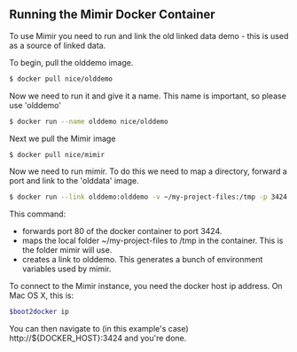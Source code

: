 
## Running the Mimir Docker Container

To use Mimir you need to run and link the old linked data demo - this is used as a source of linked data.

To begin, pull the olddemo image.

~~~sh
$ docker pull nice/olddemo
~~~

Now we need to run it and give it a name. This name is important, so please use 'olddemo'

~~~sh 
$ docker run --name olddemo nice/olddemo
~~~

Next we pull the Mimir image

~~~sh
$ docker pull nice/mimir
~~~

Now we need to run mimir. To do this we need to map a directory, forward a port and link to the 'olddata' image.

~~~sh
$ docker run --link olddemo:olddemo -v ~/my-project-files:/tmp -p 3424:80 --name mimir nice/mimir
~~~

This command:

  - forwards port 80 of the docker container to port 3424. 
  - maps the local folder ~/my-project-files to /tmp in the container. This is the folder mimir will use.
  - creates a link to olddemo. This generates a bunch of environment variables used by mimir.


To connect to the Mimir instance, you need the docker host ip address. On Mac OS X, this is:

~~~sh
$boot2docker ip
~~~

You can then navigate to (in this example's case) http://${DOCKER_HOST}:3424 and you're done.